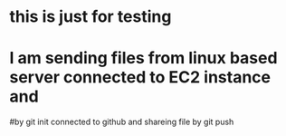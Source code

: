 # this is just for testing 
# I am sending files from linux based server connected to EC2 instance and 
#by git init connected to github and shareing file by git push
